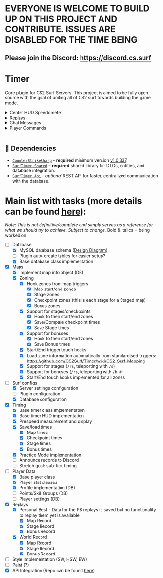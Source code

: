 # EVERYONE IS WELCOME TO BUILD UP ON THIS PROJECT AND CONTRIBUTE. ISSUES ARE DISABLED FOR THE TIME BEING 
## Please join the Discord: https://discord.cs.surf

# Timer
Core plugin for CS2 Surf Servers. This project is aimed to be fully open-source with the goal of uniting all of CS2 surf towards building the game mode.
<br>
<details> 
  <summary>Center HUD Speedometer</summary>
  <p>Different time formatting is available in the code base but not implemented for players to change it themselves. Refer to <strong>PlayerTimer.TimeFormatStyle</strong> in codebase</p>
  <ul>
    <li><strong>Map</strong>
      <p><em>Shown while player starts their Map Run from the map start zone (!r)</em></p>
      <details>
        <summary>Zone name + Start speed</summary>
        <p>Map Run mode:</p>
        <img src="https://i.imgur.com/IqUL067.png" alt="Map Start Zone">
        <img src="https://i.imgur.com/ITooApq.png" alt="Map Start Zone exit">
      </details>
    </li>
    <li><strong>Checkpoints</strong>
      <p><em>Only shown during Map Run after exiting a Checkpoint/Stage zone</em></p>
      <details>
        <summary>Zone name + Start speed</summary>
        <p>Checkpoint comparison:</p>
        <img src="https://i.imgur.com/recf26f.png" alt="Checkpoint Start Zone exit">
      </details>
    </li>
    <li><strong>Stages</strong>
      <p><em>Only shown while in Stage Mode, accessed through !s X or !stage X commands</em></p>
      <details>
        <summary>Zone name + Start speed</summary>
        <p>Stage Run mode:</p>
        <img src="https://i.imgur.com/Zi3HN2b.png" alt="Stages Start Zone">
        <img src="https://i.imgur.com/uYyumVJ.png" alt="Stages Start Zone exit">
      </details>
    </li>
    <li><strong>Bonuses</strong>
      <p><em>Only shown while in Bonus Mode, accessed through !b X or !bonus X commands</em></p>
      <details>
        <summary>Zone name + Start speed</summary>
        <p>Bonus Run mode:</p>
        <img src="https://i.imgur.com/Tlmdq9r.png" alt="Bonuses Start Zone">
        <img src="https://i.imgur.com/Rfm9qG4.png" alt="Bonuses Start Zone exit">
      </details>
    </li>
  </ul>
</details>

<details> 
  <summary>Replays</summary>
  <p>Currently only accessible through the <strong>!spec</strong> command and cycling the players. Different time formatting is available in the code base but not implemented for players to change it themselves. Refer to <strong>PlayerTimer.TimeFormatStyle</strong> in codebase</p>
  <p>Replays are saved for all types of runs Map/Stage/Bonus (and future Styles) regardless if they are a World Record or just a Personal Best. No functionality is implemented for replaying PB replays yet, feel free to add and Pull Request it</p>
  <ul>
    <li><strong>Map</strong>
      <details>
        <summary>Spectating Map Replay</summary>
        <p>Map Run:</p>
        <img src="https://i.imgur.com/gZutBkS.png" alt="Map Run Replay">
      </details>
    </li>
    <li><strong>Stages</strong>
      <details>
        <summary>Spectating Stage Replay</summary>
        <p>Stage Run:</p>
        <img src="https://i.imgur.com/tL7kM1l.png" alt="Stages Run Replay">
      </details>
    </li>
    <li><strong>Bonuses</strong>
      <p>Bonus Replays are also available but no screenshots at the time of writing.</p>
    </li>
    <li><strong>Scoreboard</strong>
      <details>
        <summary>Currently available replays for the map</summary>
        <p>Scoreboard:</p>
        <img src="https://i.imgur.com/RNTTFgi.png" alt="Scoreboard showing all available Replays">
      </details>
    </li>
  </ul>
</details>


<details> 
  <summary>Chat Messages</summary>
  <ul>
    <li><strong>Map Run</strong>
      <details>
        <summary>Improving a Record</summary>
        <p>Timer sends a chat message to all players upon a player beating the Map Record. Missing it sends a message only to the player:</p>
        <img src="https://i.imgur.com/ggCNjZ8.png" alt="Beating a Map record">
      </details>
      <details>
        <summary>Checkpoint Comparison</summary>
        <p>Timer sends a chat message the player comparing their PB checkpoint times with the current run (value in brackets after the time indicate the Speed):</p>
        <img src="https://i.imgur.com/ts4FfhY.png" alt="Checkpoints Comparison">
      </details>
    </li>
    <li><strong>Stage Records</strong>
      <details>
        <summary>New Stage record and improving Stage record</summary>
        <p>Timer sends a chat message to all players upon a player beating a Stage/Bonus/Map record. Different scenarios for missed/comparing times are also available and shown in chat but only to the player who is doing the run:</p>
        <img src="https://i.imgur.com/MNehNmv.png" alt="Stage Records and comparisons">
      </details>
    </li>
    <li><strong>QOL</strong>
      <details>
        <summary>Player Connected + Map Info (!mi / !tier)</summary>
        <p>LL is used for Local development and testing:</p>
        <img src="https://i.imgur.com/JtHwYnx.png" alt="Player Connected + Map Info">
      </details>
      <details>
        <summary>Player Rank</summary>
        <p>Displays the rank of the player on the current map:</p>
        <img src="https://i.imgur.com/4BXJjMv.png" alt="Player Rank">
      </details>
    </li>
  </ul>
</details>

<details> 
  <summary>Player Commands</summary>
      <p>We recommend making binds using the <strong>Console</strong> commands, chat commands may flood the server and not always work.</p>
  <ul>
    <li><strong>Saveloc (Practice Mode)</strong>
      <details>
        <summary>Save the current location</summary>
        <p>Chat: !saveloc</p>
        <p>Console: css_saveloc</p>
      </details>
      <details>
        <summary>Teleport to the last saved location</summary>
        <p>Chat: !tele</p>
        <p>Console: css_tele</p>
      </details>
      <details>
        <summary>Teleport to the previous saved location</summary>
        <p>Chat: !teleprev</p>
        <p>Console: css_teleprev</p>
      </details>
      <details>
        <summary>Teleport to the next saved location</summary>
        <p>Chat: !telenext</p>
        <p>Console: css_telenext</p>
      </details>
    </li>
  </ul>
  <ul>
    <li><strong>Spectate</strong>
      <details>
        <summary>Enter Spectator Mode</summary>
        <p>Chat: !spec</p>
        <p>Console: css_spec</p>
      </details>
      <details>
        <summary>Exiting Spectator Mode</summary>
        <p>No command currently available to go back to Play Mode (time may NOT be reset and you will loose your progress post entering Spectator Mode)</p>
        <p>Open team choosing menu <strong>M</strong> and select CT</p>
      </details>
    </li>
  </ul>
</details>
</br>

## 🔗 Dependencies
- [`CounterStrikeSharp`](https://github.com/roflmuffin/CounterStrikeSharp) - **required** minimum version [v1.0.337](https://github.com/roflmuffin/CounterStrikeSharp/releases/tag/v1.0.337).
- [`SurfTimer.Shared`](https://github.com/tslashd/SurfTimer.Shared) – **required** shared library for DTOs, entities, and database integration.  
- [`SurfTimer.Api`](https://github.com/tslashd/SurfTimer.Api) – *optional* REST API for faster, centralized communication with the database.

# Main list with tasks (more details can be found [here](https://github.com/CS2Surf/Timer/blob/dev/TODO)):
*Note: This is not definitive/complete and simply serves as a reference for what we should try to achieve. Subject to change.*
Bold & Italics = being worked on.
- [ ] Database
  - [X] MySQL database schema ([Design Diagram](https://dbdiagram.io/d/Copy-of-CS2Surf-Timer-DB-Schema-6582e6e456d8064ca06328b9))
  - [ ] Plugin auto-create tables for easier setup? 
  - [X] Base database class implementation
- [X] Maps
  - [X] Implement map info object (DB)
  - [X] Zoning
    - [X] Hook zones from map triggers
      - [X] Map start/end zones
      - [X] Stage zones
      - [X] Checkpoint zones (this is each stage for a Staged map)
      - [X] Bonus zones
    - [X] Support for stages/checkpoints
      - [X] Hook to their start/end zones
      - [X] Save/Compare checkpoint times
      - [X] Save Stage times
    - [X] Support for bonuses
      - [X] Hook to their start/end zones
      - [X] Save Bonus times
    - [X] Start/End trigger touch hooks
    - [X] Load zone information automatically from standardised triggers: https://github.com/CS2Surf/Timer/wiki/CS2-Surf-Mapping 
    - [X] Support for stages (`/rs`, teleporting with `/s`)
    - [X] Support for bonuses (`/rs`, teleporting with `/b #`)
    - [X] Start/End touch hooks implemented for all zones
- [ ] Surf configs
  - [X] Server settings configuration
  - [ ] Plugin configuration
  - [X] Database configuration
- [X] Timing
  - [X] Base timer class implementation
  - [X] Base timer HUD implementation
  - [X] Prespeed measurement and display
  - [X] Save/load times
    - [x] Map times
    - [x] Checkpoint times
    - [X] Stage times
    - [X] Bonus times
  - [X] Practice Mode implementation
  - [ ] Announce records to Discord
  - [ ] Stretch goal: sub-tick timing
- [ ] Player Data
  - [X] Base player class
  - [X] Player stat classes
  - [X] Profile implementation (DB)
  - [ ] Points/Skill Groups (DB)
  - [ ] Player settings (DB)
- [x] Replays
   - [x] Personal Best - Data for the PB replays is saved but no functionality to replay them yet is available
      - [x] Map Record
      - [X] Stage Record
      - [X] Bonus Record
   - [x] World Record
      - [X] Map Record
      - [X] Stage Record
      - [X] Bonus Record
- [ ] Style implementation (SW, HSW, BW)
- [ ] Paint (?)
- [x] API Integration (Repo can be found [here](https://github.com/tslashd/SurfTimer.Api))
